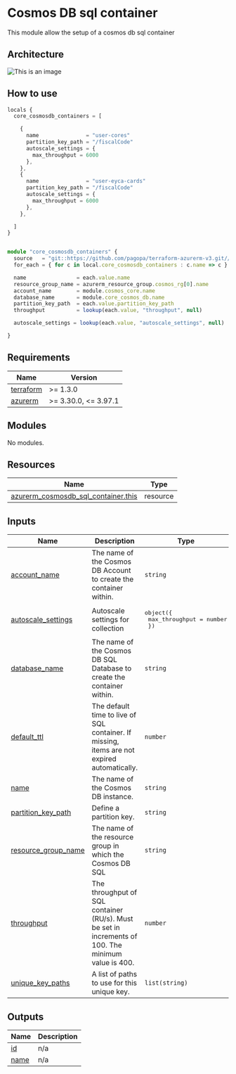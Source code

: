 # Cosmos DB sql container

This module allow the setup of a cosmos db sql container

## Architecture

![This is an image](./docs/module-arch.drawio.png)

## How to use

```ts
locals {
  core_cosmosdb_containers = [

    {
      name               = "user-cores"
      partition_key_path = "/fiscalCode"
      autoscale_settings = {
        max_throughput = 6000
      },
    },
    {
      name               = "user-eyca-cards"
      partition_key_path = "/fiscalCode"
      autoscale_settings = {
        max_throughput = 6000
      },
    },

  ]
}


module "core_cosmosdb_containers" {
  source   = "git::https://github.com/pagopa/terraform-azurerm-v3.git//cosmosdb_sql_container?ref=8.5.0"
  for_each = { for c in local.core_cosmosdb_containers : c.name => c }

  name                = each.value.name
  resource_group_name = azurerm_resource_group.cosmos_rg[0].name
  account_name        = module.cosmos_core.name
  database_name       = module.core_cosmos_db.name
  partition_key_path  = each.value.partition_key_path
  throughput          = lookup(each.value, "throughput", null)

  autoscale_settings = lookup(each.value, "autoscale_settings", null)

}

```

<!-- markdownlint-disable -->
<!-- BEGINNING OF PRE-COMMIT-TERRAFORM DOCS HOOK -->
## Requirements

| Name | Version |
|------|---------|
| <a name="requirement_terraform"></a> [terraform](#requirement\_terraform) | >= 1.3.0 |
| <a name="requirement_azurerm"></a> [azurerm](#requirement\_azurerm) | >= 3.30.0, <= 3.97.1 |

## Modules

No modules.

## Resources

| Name | Type |
|------|------|
| [azurerm_cosmosdb_sql_container.this](https://registry.terraform.io/providers/hashicorp/azurerm/latest/docs/resources/cosmosdb_sql_container) | resource |

## Inputs

| Name | Description | Type | Default | Required |
|------|-------------|------|---------|:--------:|
| <a name="input_account_name"></a> [account\_name](#input\_account\_name) | The name of the Cosmos DB Account to create the container within. | `string` | n/a | yes |
| <a name="input_autoscale_settings"></a> [autoscale\_settings](#input\_autoscale\_settings) | Autoscale settings for collection | <pre>object({<br>    max_throughput = number<br>  })</pre> | `null` | no |
| <a name="input_database_name"></a> [database\_name](#input\_database\_name) | The name of the Cosmos DB SQL Database to create the container within. | `string` | n/a | yes |
| <a name="input_default_ttl"></a> [default\_ttl](#input\_default\_ttl) | The default time to live of SQL container. If missing, items are not expired automatically. | `number` | `null` | no |
| <a name="input_name"></a> [name](#input\_name) | The name of the Cosmos DB instance. | `string` | n/a | yes |
| <a name="input_partition_key_path"></a> [partition\_key\_path](#input\_partition\_key\_path) | Define a partition key. | `string` | `null` | no |
| <a name="input_resource_group_name"></a> [resource\_group\_name](#input\_resource\_group\_name) | The name of the resource group in which the Cosmos DB SQL | `string` | n/a | yes |
| <a name="input_throughput"></a> [throughput](#input\_throughput) | The throughput of SQL container (RU/s). Must be set in increments of 100. The minimum value is 400. | `number` | `null` | no |
| <a name="input_unique_key_paths"></a> [unique\_key\_paths](#input\_unique\_key\_paths) | A list of paths to use for this unique key. | `list(string)` | `[]` | no |

## Outputs

| Name | Description |
|------|-------------|
| <a name="output_id"></a> [id](#output\_id) | n/a |
| <a name="output_name"></a> [name](#output\_name) | n/a |
<!-- END OF PRE-COMMIT-TERRAFORM DOCS HOOK -->
